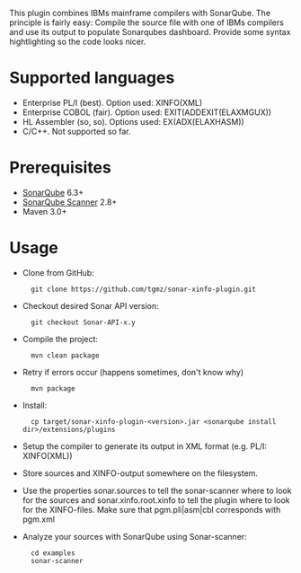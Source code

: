 This plugin combines IBMs mainframe compilers with SonarQube. The principle is fairly easy: Compile the source file with one of IBMs compilers and use its output to populate Sonarqubes dashboard. Provide some syntax hightlighting so the code looks nicer.

Supported languages
===================
* Enterprise PL/I (best). Option used: XINFO(XML)
* Enterprise COBOL (fair). Option used: EXIT(ADDEXIT(ELAXMGUX))
* HL Assembler (so, so). Options used: EX(ADX(ELAXHASM))
* C/C++. Not supported so far.

Prerequisites
=============
* [SonarQube](http://www.sonarqube.org/downloads/) 6.3+
* [SonarQube Scanner](http://docs.sonarqube.org/display/SCAN/Analyzing+with+SonarQube+Scanner) 2.8+
* Maven 3.0+

Usage
=====
* Clone from GitHub:

        git clone https://github.com/tgmz/sonar-xinfo-plugin.git
        
* Checkout desired Sonar API version:

        git checkout Sonar-API-x.y
        
* Compile the project:

        mvn clean package
        
* Retry if errors occur (happens sometimes, don't know why)

        mvn package
        
* Install:

        cp target/sonar-xinfo-plugin-<version>.jar <sonarqube install dir>/extensions/plugins

* Setup the compiler to generate its output in XML format (e.g. PL/I: XINFO(XML))
* Store sources and XINFO-output somewhere on the filesystem.
* Use the properties sonar.sources to tell the sonar-scanner where to look for the sources and sonar.xinfo.root.xinfo to tell the plugin where to look for the XINFO-files. Make sure that pgm.pli|asm|cbl corresponds with pgm.xml
 
* Analyze your sources with SonarQube using Sonar-scanner:

		cd examples
		sonar-scanner
        
